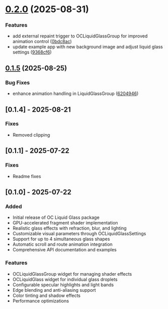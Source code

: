 # [0.2.0](https://github.com/heyarny/oc_liquid_glass/compare/v0.1.5...v0.2.0) (2025-08-31)


### Features

* add external repaint trigger to OCLiquidGlassGroup for improved animation control ([0bdc8ac](https://github.com/heyarny/oc_liquid_glass/commit/0bdc8acd4ee063e79a071c838906721666a473aa))
* update example app with new background image and adjust liquid glass settings ([9368cf6](https://github.com/heyarny/oc_liquid_glass/commit/9368cf611ce36c80ef1410ccbf22c338fa650e53))

## [0.1.5](https://github.com/heyarny/oc_liquid_glass/compare/v0.1.4...v0.1.5) (2025-08-25)


### Bug Fixes

* enhance animation handling in LiquidGlassGroup ([6204946](https://github.com/heyarny/oc_liquid_glass/commit/620494668ce577a48e565fc05092b94126a3a790))

## [0.1.4] - 2025-08-21

### Fixes
- Removed clipping

## [0.1.1] - 2025-07-22

### Fixes
- Readme fixes

## [0.1.0] - 2025-07-22

### Added
- Initial release of OC Liquid Glass package
- GPU-accelerated fragment shader implementation
- Realistic glass effects with refraction, blur, and lighting
- Customizable visual parameters through OCLiquidGlassSettings
- Support for up to 4 simultaneous glass shapes
- Automatic scroll and route animation integration
- Comprehensive API documentation and examples

### Features
- OCLiquidGlassGroup widget for managing shader effects
- OCLiquidGlass widget for individual glass droplets
- Configurable specular highlights and light bands
- Edge blending and anti-aliasing support
- Color tinting and shadow effects
- Performance optimizations
